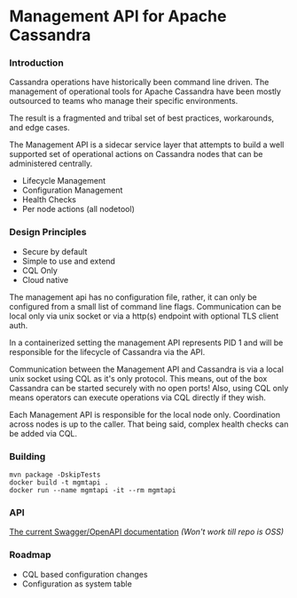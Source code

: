 # Management API for Apache Cassandra

### Introduction

   Cassandra operations have historically been command line driven. 
   The management of operational tools for Apache Cassandra have been mostly 
   outsourced to teams who manage their specific environments.  
   
   The result is a fragmented and tribal set of best practices, workarounds,
   and edge cases.
   
   The Management API is a sidecar service layer that attempts to build a well supported
   set of operational actions on Cassandra nodes that can be administered centrally.
   
   * Lifecycle Management
   * Configuration Management
   * Health Checks
   * Per node actions (all nodetool)
     
### Design Principles
  * Secure by default
  * Simple to use and extend
  * CQL Only
  * Cloud native

  The management api has no configuration file, rather, it can only be configured from a 
  small list of command line flags.  Communication can be local only via unix socket 
  or via a http(s) endpoint with optional TLS client auth.
  
  In a containerized setting the management API represents PID 1 and will be 
  responsible for the lifecycle of Cassandra via the API.
  
  Communication between the Management API and Cassandra is via a local unix socket using
  CQL as it's only protocol.  This means, out of the box Cassandra can be started
  securely with no open ports!  Also, using CQL only means operators can
  execute operations via CQL directly if they wish.
  
  Each Management API is responsible for the local node only.  Coordination across nodes
  is up to the caller.  That being said, complex health checks can be added via CQL.
  

### Building

    mvn package -DskipTests
    docker build -t mgmtapi .
    docker run --name mgmtapi -it --rm mgmtapi
    
### API
   [The current Swagger/OpenAPI documentation](https://redocly.github.io/redoc/?url=https://raw.githubusercontent.com/datastax/management-api-for-apache-cassandra/master/management-api-server/doc/openapi.json&nocors)
   *(Won't work till repo is OSS)*
    
### Roadmap
  * CQL based configuration changes
  * Configuration as system table
